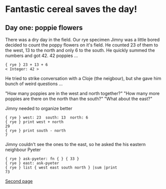 # Fantastic cereal saves the day!

## Day one: poppie flowers

There was a dry day in the field. Our rye specimen Jimny was a little bored decided to count the poppy flowers on it's field.
He counted 23 of them to the west, 13 to the north and only 6 to the south. He quickly summed the numbers and got 42. 42 poppies ...

    { rye } 23 + 13 + 6
    < Integer: 42 >
    
He tried to strike conversation with a Cloje (the neigbour), but she gave him bunch of weird questions ...

"How many poppies are in the west and north together?"
"How many more poppies are there on the north than the south?"
"What about the east?"

Jimny needed to organize better

    { rye } west: 23  south: 13  north: 6
    { rye } print west + north
    29
    { rye } print south - north
    7

Jimny couldn't see the ones to the east, so he asked the his eastern neighbour Pyeter

    { rye } ask-pyeter: fn { } { 33 }
    { rye } east: ask-pyeter
    { rye } list { west east south north } |sum |print
    73

<a href="./INTRO_2.html" class="next">Second page</a>
